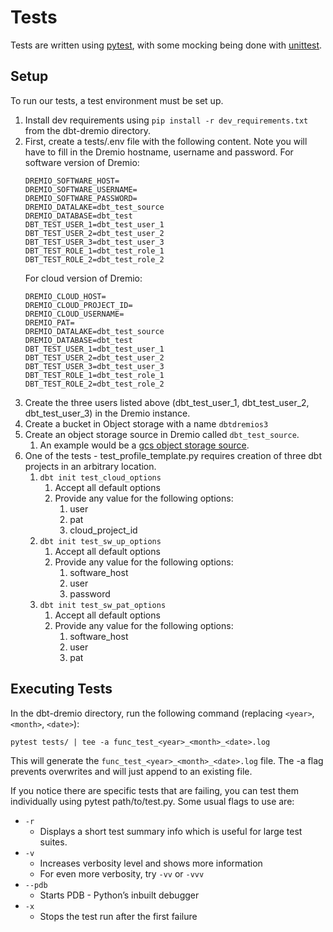 # Tests

Tests are written using [pytest](https://docs.pytest.org/), with some mocking being done with [unittest](https://docs.python.org/3/library/unittest.mock.html).

## Setup

To run our tests, a test environment must be set up.

1. Install dev requirements using `pip install -r dev_requirements.txt` from the dbt-dremio directory.
1. First, create a tests/.env file with the following content. Note you will have to fill in the Dremio hostname, username and password. For software version of Dremio:
    ```
    DREMIO_SOFTWARE_HOST=
    DREMIO_SOFTWARE_USERNAME=
    DREMIO_SOFTWARE_PASSWORD=
    DREMIO_DATALAKE=dbt_test_source
    DREMIO_DATABASE=dbt_test
    DBT_TEST_USER_1=dbt_test_user_1
    DBT_TEST_USER_2=dbt_test_user_2
    DBT_TEST_USER_3=dbt_test_user_3
    DBT_TEST_ROLE_1=dbt_test_role_1
    DBT_TEST_ROLE_2=dbt_test_role_2
    ```
   For cloud version of Dremio:
    ```
    DREMIO_CLOUD_HOST=
    DREMIO_CLOUD_PROJECT_ID=
    DREMIO_CLOUD_USERNAME=
    DREMIO_PAT=
    DREMIO_DATALAKE=dbt_test_source
    DREMIO_DATABASE=dbt_test
    DBT_TEST_USER_1=dbt_test_user_1
    DBT_TEST_USER_2=dbt_test_user_2
    DBT_TEST_USER_3=dbt_test_user_3
    DBT_TEST_ROLE_1=dbt_test_role_1
    DBT_TEST_ROLE_2=dbt_test_role_2
    ```
1. Create the three users listed above (dbt_test_user_1, dbt_test_user_2, dbt_test_user_3) in the Dremio instance.
1. Create a bucket in Object storage with a name `dbtdremios3`
1. Create an object storage source in Dremio called `dbt_test_source`.
    1. An example would be a [gcs object storage source](https://docs.dremio.com/software/data-sources/gcs/).
1. One of the tests - test_profile_template.py requires creation of three dbt projects in an arbitrary location.
    1. `dbt init test_cloud_options`
        1. Accept all default options
        1. Provide any value for the following options:
            1. user
            1. pat
            1. cloud_project_id
    1. `dbt init test_sw_up_options`
        1. Accept all default options
        1. Provide any value for the following options:
            1. software_host
            1. user
            1. password
    1. `dbt init test_sw_pat_options`
        1. Accept all default options
        1. Provide any value for the following options:
            1. software_host
            1. user
            1. pat

## Executing Tests

In the dbt-dremio directory, run the following command (replacing `<year>`, `<month>`, `<date>`):

`pytest tests/ | tee -a func_test_<year>_<month>_<date>.log`

This will generate the `func_test_<year>_<month>_<date>.log` file. The -a flag prevents overwrites and will just append to an existing file.

If you notice there are specific tests that are failing, you can test them individually using pytest path/to/test.py. Some usual flags to use are:

-   `-r`
    -   Displays a short test summary info which is useful for large test suites.
-   `-v`
    -   Increases verbosity level and shows more information
    -   For even more verbosity, try `-vv` or `-vvv`
-   `--pdb`
    -   Starts PDB - Python’s inbuilt debugger
-   `-x`
    -   Stops the test run after the first failure

